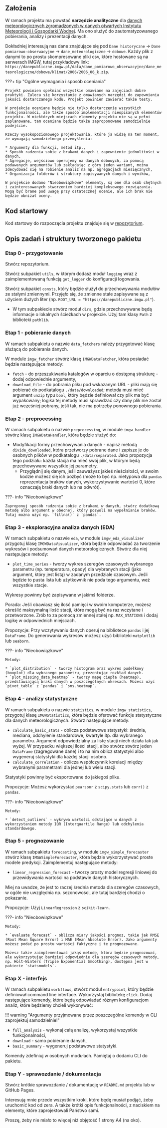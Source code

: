 ## Założenia

W ramach projektu ma powstać **narzędzie analityczne** dla [danych meteorologicznych zgromadzonych w danych otwartych Instytutu Meteorologii i Gospodarki Wodnej](https://danepubliczne.imgw.pl/). Ma ono służyć do zautomatyzowanego pobierania, analizy i prezentacji danych.

Dokładniej interesują nas dane znajdujące się pod `Dane historyczne` -> `Dane pomiarowo-obserwacyjne` -> `dane_meteorologiczne` -> `dobowe`. Każdy plik z danymi to po prostu skompresowane pliki csv, które hostowane są na serwerach IMGW, tutaj przykładowy link: `https://danepubliczne.imgw.pl/data/dane_pomiarowo_obserwacyjne/dane_meteorologiczne/dobowe/klimat/2006/2006_06_k.zip`. 

???+ tip "Ogólne wymagania i sposób oceniania"

    Projekt powinien spełniać wszystkie omawiane na zajęciach dobre praktyki. Zaleca się korzystanie z omawianych narzędzi do zapewniania jakości dostarczanego kodu. Projekt powinien zawierać także testy.

    W projekcie oceniane będzie nie tylko dostarczenie wszystkich funkcjonalności, ale także sposób implementacji nieopisanych elementów projektu. W niektórych miejscach elementy projektu nie są w pełni zaplanowane, tam oceniane będzie także zaproponowane samodzielnie podejście.
    
    Rzeczy wysokopoziomowego projektowania, które ja widzę na ten moment, że wymagają samodzielnego przemyślenia:

    * Argumenty dla funkcji, metod itp.,
    * Sposób radzenia sobie z brakami danych i zapewnienie jednolitości w danych,
    * Agregacje, wejściowo operujemy na danych dobowych, za pomocą podawanych argumentów lub zakładając z góry jeden wariant, można zdecydować się na robienie analiz na np. agregacjach miesięcznych,
    * Organizacja folderów i struktury zapisywanych danych i wyników,

    W projekcie dodano "Nieobowiązkowe" elementy, są one dla osób chętnych i zainteresowanych stworzeniem bardziej kompleksowego rozwiązania. Mogą być brane pod uwagę przy ostatecznej ocenie, ale ich brak nie będzie obniżał oceny.

## Kod startowy

Kod startowy do rozpoczęcia projektu znajduje się w [repozytorium](https://github.com/agh-geoinf/python-1-project).

## Opis zadań i struktury tworzonego pakietu

### Etap 0 - przygotowanie

Stwórz repozytorium.

Stwórz subpakiet `utils`, w którym dodasz moduł `logging` wraz z zaimplementowaną funkcją `get_logger` do konfiguracji logowania.

Stwórz subpakiet `consts`, który będzie służył do przechowywania modułów ze stałymi zmiennymi. Przyjęło się, że zmienne stałe zapisywane są z użyciem dużych liter (np. `ROOT_URL = "https://danepubliczne.imgw.pl"`).

* W tym subpakiecie stwórz moduł `dirs`, gdzie przechowywane będą informacje o lokalnych ścieżkach w projekcie. Użyj tam klasy `Path` z biblioteki `pathlib`.

### Etap 1 - pobieranie danych

W ramach subpakietu o nazwie `data_fetchers` należy przygotować klasę służącą do pobierania danych.

W module `imgw_fetcher` stwórz klasę `IMGWDataFetcher`, która posiadać będzie następujące metody:

* `fetch` - do przeszukiwania katalogów w oparciu o dostępną strukturę - dodaj odpowiednie argumenty,
* `download_file` - do pobrania pliku pod wskazanym URL - pliki mają się pobierać do podkatalogu `./data/downloaded`; metoda musi mieć argument `unzip` typu `bool`, który będzie definiował czy plik ma być wypakowany; logika tej metody musi sprawdzać czy dany plik nie został już wcześniej pobrany, jeśli tak, nie ma potrzeby ponownego pobierania.

### Etap 2 - preprocessing

W ramach subpakietu o nazwie `preprocessing`, w module `imgw_handler` stwórz klasę `IMGWDataHandler`, która będzie służyć do:

* Modyfikacji formy przechowywania danych - napisz metodą `divide_downloaded`, która przetworzy pobrane dane i zapisze je do osobnych plików w podkatalogu `./data/separated`. Jako propozycja tego podziału: każda stacja ma mieć swój plik, w którym będą przechowywane wszystkie jej parametry.
  * Przyglądnij się danym, jeśli zauważysz jakieś nieścisłości, w swoim kodzie możesz się ich pozbyć (może to być np. nietypowa dla `pandas` reprezentacja braków danych, wykorzystywanie wartości 0, które oznaczają braki danych lub na odwrót).

???- info "Nieobowiązkowe"

    Zaproponuj sposób radzenia sobie z brakami w danych, stwórz dodatkową metodę albo argument w obecnej, który pozwoli na wypełnianie braków. Tutaj można użyć np. `fillna()` z `pandas`.

### Etap 3 - eksploracyjna analiza danych (EDA)

W ramach subpakietu o nazwie `eda`, w module `imgw_eda_visualizer` przygotuj klasę `IMGWDataVisualizer`, która będzie odpowiadać za tworzenie wykresów i podsumowań danych meteorologicznych. Stwórz dla niej następujące metody:

* `plot_time_series` - tworzy wykres szeregów czasowych wybranego parametru (np. temperatura, opady) dla wybranych stacji (jako argument, który jest listą) w zadanym przedziale czasowym. Jeśli będzie to pusta lista lub użytkownik nie poda tego argumentu, weź wszystkie stacje.

Wykresy powinny być zapisywane w jakimś folderze.

Porada: Jeśli obawiasz się ilość pamięci w swoim komputerze, możesz określić maksymalną ilość stacji, które mogą być na raz wczytane i przetworzone. Zrób to za pomocą zmiennej stałej np. `MAX_STATIONS` i dodaj logikę w odpowiednich miejscach.

Propozycje: Przy wczytywaniu danych operuj na bibliotece `pandas` i jej `DataFrame`. Do generowania wykresów możesz użyć biblioteki `matplotlib` lub `seaborn`.

???- info "Nieobowiązkowe"

    Metody:
    
    * `plot_distribution` - tworzy histogram oraz wykres pudełkowy (boxplot) dla wybranego parametru, prezentując rozkład danych.
    * `plot_missing_data_heatmap` - tworzy mapę ciepła (heatmap), przedstawiającą braki danych w poszczególnych okresach. Możesz użyć `pivot_table` z `pandas` i `sns.heatmap`.

### Etap 4 - analizy statystyczne

W ramach subpakietu o nazwie `statistics`, w module `imgw_statistics`, przygotuj klasę `IMGWStatistics`, która będzie oferować funkcje statystyczne dla danych meteorologicznych. Stwórz następujące metody:

* `calculate_basic_stats` - oblicza podstawowe statystyki: średnia, mediana, odchylenie standardowe, kwartyle itp. dla wybranego parametru. Argument odpowiedzialny za listę stacji niech działa tak jak wyżej. W przypadku większej ilości stacji, albo stwórz stwórz jeden `DataFrame` (zagregowane dane) i to na nim oblicz statystyki albo wygeneruj statystyki dla każdej stacji osobno.
* `calculate_correlation` - oblicza współczynnik korelacji między wybranymi parametrami dla jednej lub wielu stacji.

Statystyki powinny być eksportowane do jakiegoś pliku.

Propozycje: Możesz wykorzystać `pearsonr` z `scipy.stats` lub `corr()` z `pandas`.

???- info "Nieobowiązkowe"
    
    Metody:

    * `detect_outliers` - wykrywa wartości odstające w danych z wykorzystaniem metody IQR (Interquartile Range) lub odchylenia standardowego.

### Etap 5 - prognozowanie

W ramach subpakietu `forecasting`, w module `imgw_simple_forecaster` stwórz klasę `IMGWSimpleForecaster`, która będzie wykorzystywać proste modele predykcji. Zaimplementuj następujące metody:

* `linear_regression_forecast` - tworzy prosty model regresji liniowej do przewidywania wartości na podstawie danych historycznych.

Miej na uwadze, że jest to raczej średnia metoda dla szeregów czasowych, w ogóle nie uwzględnia np. sezonowości, ale tutaj bardziej chodzi o pokazanie.

Propozycje: Użyj `LinearRegression` z `scikit-learn`.

???- info "Nieobowiązkowe"
    
    Metody:

    * `evaluate_forecast` - oblicza miary jakości prognoz, takie jak RMSE (Root Mean Square Error) i MAE (Mean Absolute Error). Jako argumenty możesz podać po prostu wartości faktyczne i te prognozowane.

    Możesz także zaimplementować jakąś metodę, która będzie prognozować, ale wykorzystując bardziej odpowiednie dla szeregów czasowych metody, np. Holt-Winters (Triple Exponential Smoothing), dostępna jest w pakiecie `statsmodels`.

### Etap X - interfejs

W ramach subpakietu `workflows`, stwórz moduł `entrypoint`, który będzie definiował command line interface. Wykorzystaj bibliotekę `click`. Dodaj następujące komendy, które będą odpowiadać różnym konfiguracjom analiz, które będziemy chcieli wykonywać:

!!! warning  "Argumenty przyjmowane przez poszczególne komendy w CLI zaprojektuj samodzielnie!"

* `full_analysis` - wykonaj całą analizę, wykorzystaj wszystkie funkcjonalności,
* `download` - samo pobieranie danych,
* `basic_summary` - wygeneruj podstawowe statystyki. 

Komendy zdefiniuj w osobnych modułach. Pamiętaj o dodaniu CLI do pakietu.

### Etap Y - sprawozdanie / dokumentacja

Stwórz krótkie sprawozdanie / dokumentację w `README.md` projektu lub w GitHub Pages.

Interesują mnie przede wszystkim kroki, które będę musiał podjąć, żeby uruchomić kod od zera. A także krótki opis funkcjonalności, z naciskiem na elementy, które zaprojektowali Państwo sami.

Proszę, żeby nie miało to więcej niż objętość 1 strony A4 (na oko).